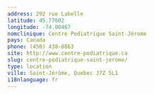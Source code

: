 ```yaml
---
address: 292 rue Labelle
latitude: 45.77602
longitude: -74.00467
nomclinique: Centre Podiatrique Saint-Jérome
pays: Canada
phone: (450) 438-8863
site: http://www.centre-podiatrique.ca
slug: centre-podiatrique-saint-jerome/
type: location
ville: Saint-Jérôme, Quebec J7Z 5L1
i18nlanguage: fr
---
```


